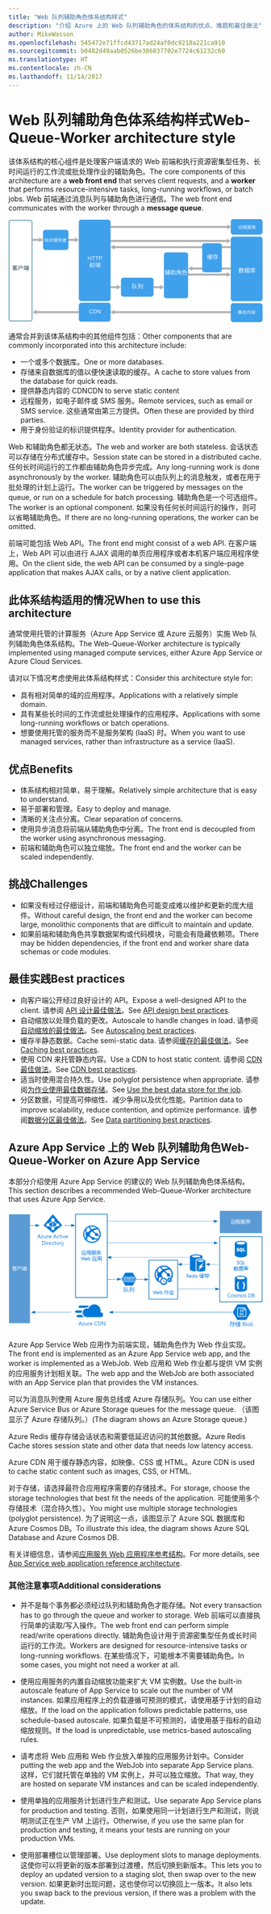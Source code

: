 ```yaml
---
title: "Web 队列辅助角色体系结构样式"
description: "介绍 Azure 上的 Web 队列辅助角色的体系结构的优点、难题和最佳做法"
author: MikeWasson
ms.openlocfilehash: 545472e71ffcd43717ad24af0dc9218a221ca910
ms.sourcegitcommit: b0482d49aab0526be386837702e7724c61232c60
ms.translationtype: HT
ms.contentlocale: zh-CN
ms.lasthandoff: 11/14/2017
---
```

# <a name="web-queue-worker-architecture-style"></a><span data-ttu-id="da0eb-103">Web 队列辅助角色体系结构样式</span><span class="sxs-lookup"><span data-stu-id="da0eb-103">Web-Queue-Worker architecture style</span></span>

<span data-ttu-id="da0eb-104">该体系结构的核心组件是处理客户端请求的 Web 前端和执行资源密集型任务、长时间运行的工作流或批处理作业的辅助角色。</span><span class="sxs-lookup"><span data-stu-id="da0eb-104">The core components of this architecture are a **web front end** that serves client requests, and a **worker** that performs resource-intensive tasks, long-running workflows, or batch jobs.</span></span>  <span data-ttu-id="da0eb-105">Web 前端通过消息队列与辅助角色进行通信。</span><span class="sxs-lookup"><span data-stu-id="da0eb-105">The web front end communicates with the worker through a **message queue**.</span></span>  

![](./images/web-queue-worker-logical.svg)

<span data-ttu-id="da0eb-106">通常合并到该体系结构中的其他组件包括：</span><span class="sxs-lookup"><span data-stu-id="da0eb-106">Other components that are commonly incorporated into this architecture include:</span></span>

- <span data-ttu-id="da0eb-107">一个或多个数据库。</span><span class="sxs-lookup"><span data-stu-id="da0eb-107">One or more databases.</span></span> 
- <span data-ttu-id="da0eb-108">存储来自数据库的值以便快速读取的缓存。</span><span class="sxs-lookup"><span data-stu-id="da0eb-108">A cache to store values from the database for quick reads.</span></span>
- <span data-ttu-id="da0eb-109">提供静态内容的 CDN</span><span class="sxs-lookup"><span data-stu-id="da0eb-109">CDN to serve static content</span></span>
- <span data-ttu-id="da0eb-110">远程服务，如电子邮件或 SMS 服务。</span><span class="sxs-lookup"><span data-stu-id="da0eb-110">Remote services, such as email or SMS service.</span></span> <span data-ttu-id="da0eb-111">这些通常由第三方提供。</span><span class="sxs-lookup"><span data-stu-id="da0eb-111">Often these are provided by third parties.</span></span>
- <span data-ttu-id="da0eb-112">用于身份验证的标识提供程序。</span><span class="sxs-lookup"><span data-stu-id="da0eb-112">Identity provider for authentication.</span></span>

<span data-ttu-id="da0eb-113">Web 和辅助角色都无状态。</span><span class="sxs-lookup"><span data-stu-id="da0eb-113">The web and worker are both stateless.</span></span> <span data-ttu-id="da0eb-114">会话状态可以存储在分布式缓存中。</span><span class="sxs-lookup"><span data-stu-id="da0eb-114">Session state can be stored in a distributed cache.</span></span> <span data-ttu-id="da0eb-115">任何长时间运行的工作都由辅助角色异步完成。</span><span class="sxs-lookup"><span data-stu-id="da0eb-115">Any long-running work is done asynchronously by the worker.</span></span> <span data-ttu-id="da0eb-116">辅助角色可以由队列上的消息触发，或者在用于批处理的计划上运行。</span><span class="sxs-lookup"><span data-stu-id="da0eb-116">The worker can be triggered by messages on the queue, or run on a schedule for batch processing.</span></span> <span data-ttu-id="da0eb-117">辅助角色是一个可选组件。</span><span class="sxs-lookup"><span data-stu-id="da0eb-117">The worker is an optional component.</span></span> <span data-ttu-id="da0eb-118">如果没有任何长时间运行的操作，则可以省略辅助角色。</span><span class="sxs-lookup"><span data-stu-id="da0eb-118">If there are no long-running operations, the worker can be omitted.</span></span>  

<span data-ttu-id="da0eb-119">前端可能包括 Web API。</span><span class="sxs-lookup"><span data-stu-id="da0eb-119">The front end might consist of a web API.</span></span> <span data-ttu-id="da0eb-120">在客户端上，Web API 可以由进行 AJAX 调用的单页应用程序或者本机客户端应用程序使用。</span><span class="sxs-lookup"><span data-stu-id="da0eb-120">On the client side, the web API can be consumed by a single-page application that makes AJAX calls, or by a native client application.</span></span>

## <a name="when-to-use-this-architecture"></a><span data-ttu-id="da0eb-121">此体系结构适用的情况</span><span class="sxs-lookup"><span data-stu-id="da0eb-121">When to use this architecture</span></span>

<span data-ttu-id="da0eb-122">通常使用托管的计算服务（Azure App Service 或 Azure 云服务）实施 Web 队列辅助角色体系结构。</span><span class="sxs-lookup"><span data-stu-id="da0eb-122">The Web-Queue-Worker architecture is typically implemented using managed compute services, either Azure App Service or Azure Cloud Services.</span></span> 

<span data-ttu-id="da0eb-123">请对以下情况考虑使用此体系结构样式：</span><span class="sxs-lookup"><span data-stu-id="da0eb-123">Consider this architecture style for:</span></span>

- <span data-ttu-id="da0eb-124">具有相对简单的域的应用程序。</span><span class="sxs-lookup"><span data-stu-id="da0eb-124">Applications with a relatively simple domain.</span></span>
- <span data-ttu-id="da0eb-125">具有某些长时间的工作流或批处理操作的应用程序。</span><span class="sxs-lookup"><span data-stu-id="da0eb-125">Applications with some long-running workflows or batch operations.</span></span>
- <span data-ttu-id="da0eb-126">想要使用托管的服务而不是服务架构 (IaaS) 时。</span><span class="sxs-lookup"><span data-stu-id="da0eb-126">When you want to use managed services, rather than infrastructure as a service (IaaS).</span></span>

## <a name="benefits"></a><span data-ttu-id="da0eb-127">优点</span><span class="sxs-lookup"><span data-stu-id="da0eb-127">Benefits</span></span>

- <span data-ttu-id="da0eb-128">体系结构相对简单，易于理解。</span><span class="sxs-lookup"><span data-stu-id="da0eb-128">Relatively simple architecture that is easy to understand.</span></span>
- <span data-ttu-id="da0eb-129">易于部署和管理。</span><span class="sxs-lookup"><span data-stu-id="da0eb-129">Easy to deploy and manage.</span></span>
- <span data-ttu-id="da0eb-130">清晰的关注点分离。</span><span class="sxs-lookup"><span data-stu-id="da0eb-130">Clear separation of concerns.</span></span>
- <span data-ttu-id="da0eb-131">使用异步消息将前端从辅助角色中分离。</span><span class="sxs-lookup"><span data-stu-id="da0eb-131">The front end is decoupled from the worker using asynchronous messaging.</span></span>
- <span data-ttu-id="da0eb-132">前端和辅助角色可以独立缩放。</span><span class="sxs-lookup"><span data-stu-id="da0eb-132">The front end and the worker can be scaled independently.</span></span>

## <a name="challenges"></a><span data-ttu-id="da0eb-133">挑战</span><span class="sxs-lookup"><span data-stu-id="da0eb-133">Challenges</span></span>

- <span data-ttu-id="da0eb-134">如果没有经过仔细设计，前端和辅助角色可能变成难以维护和更新的庞大组件。</span><span class="sxs-lookup"><span data-stu-id="da0eb-134">Without careful design, the front end and the worker can become large, monolithic components that are difficult to maintain and update.</span></span>
- <span data-ttu-id="da0eb-135">如果前端和辅助角色共享数据架构或代码模块，可能会有隐藏依赖项。</span><span class="sxs-lookup"><span data-stu-id="da0eb-135">There may be hidden dependencies, if the front end and worker share data schemas or code modules.</span></span> 

## <a name="best-practices"></a><span data-ttu-id="da0eb-136">最佳实践</span><span class="sxs-lookup"><span data-stu-id="da0eb-136">Best practices</span></span>

- <span data-ttu-id="da0eb-137">向客户端公开经过良好设计的 API。</span><span class="sxs-lookup"><span data-stu-id="da0eb-137">Expose a well-designed API to the client.</span></span> <span data-ttu-id="da0eb-138">请参阅 [API 设计最佳做法][api-design]。</span><span class="sxs-lookup"><span data-stu-id="da0eb-138">See [API design best practices][api-design].</span></span>
- <span data-ttu-id="da0eb-139">自动缩放以处理负载的更改。</span><span class="sxs-lookup"><span data-stu-id="da0eb-139">Autoscale to handle changes in load.</span></span> <span data-ttu-id="da0eb-140">请参阅[自动缩放的最佳做法][autoscaling]。</span><span class="sxs-lookup"><span data-stu-id="da0eb-140">See [Autoscaling best practices][autoscaling].</span></span>
- <span data-ttu-id="da0eb-141">缓存半静态数据。</span><span class="sxs-lookup"><span data-stu-id="da0eb-141">Cache semi-static data.</span></span> <span data-ttu-id="da0eb-142">请参阅[缓存的最佳做法][caching]。</span><span class="sxs-lookup"><span data-stu-id="da0eb-142">See [Caching best practices][caching].</span></span>
- <span data-ttu-id="da0eb-143">使用 CDN 来托管静态内容。</span><span class="sxs-lookup"><span data-stu-id="da0eb-143">Use a CDN to host static content.</span></span> <span data-ttu-id="da0eb-144">请参阅 [CDN 最佳做法][cdn]。</span><span class="sxs-lookup"><span data-stu-id="da0eb-144">See [CDN best practices][cdn].</span></span>
- <span data-ttu-id="da0eb-145">适当时使用混合持久性。</span><span class="sxs-lookup"><span data-stu-id="da0eb-145">Use polyglot persistence when appropriate.</span></span> <span data-ttu-id="da0eb-146">请参阅[为作业使用最佳数据存储][polyglot]。</span><span class="sxs-lookup"><span data-stu-id="da0eb-146">See [Use the best data store for the job][polyglot].</span></span>
- <span data-ttu-id="da0eb-147">分区数据，可提高可伸缩性、减少争用以及优化性能。</span><span class="sxs-lookup"><span data-stu-id="da0eb-147">Partition data to improve scalability, reduce contention, and optimize performance.</span></span> <span data-ttu-id="da0eb-148">请参阅[数据分区最佳做法][data-partition]。</span><span class="sxs-lookup"><span data-stu-id="da0eb-148">See [Data partitioning best practices][data-partition].</span></span>


## <a name="web-queue-worker-on-azure-app-service"></a><span data-ttu-id="da0eb-149">Azure App Service 上的 Web 队列辅助角色</span><span class="sxs-lookup"><span data-stu-id="da0eb-149">Web-Queue-Worker on Azure App Service</span></span>

<span data-ttu-id="da0eb-150">本部分介绍使用 Azure App Service 的建议的 Web 队列辅助角色体系结构。</span><span class="sxs-lookup"><span data-stu-id="da0eb-150">This section describes a recommended Web-Queue-Worker architecture that uses Azure App Service.</span></span> 

![](./images/web-queue-worker-physical.png)

<span data-ttu-id="da0eb-151">Azure App Service Web 应用作为前端实现，辅助角色作为 Web 作业实现。</span><span class="sxs-lookup"><span data-stu-id="da0eb-151">The front end is implemented as an Azure App Service web app, and the worker is implemented as a WebJob.</span></span> <span data-ttu-id="da0eb-152">Web 应用和 Web 作业都与提供 VM 实例的应用服务计划相关联。</span><span class="sxs-lookup"><span data-stu-id="da0eb-152">The web app and the WebJob are both associated with an App Service plan that provides the VM instances.</span></span> 

<span data-ttu-id="da0eb-153">可以为消息队列使用 Azure 服务总线或 Azure 存储队列。</span><span class="sxs-lookup"><span data-stu-id="da0eb-153">You can use either Azure Service Bus or Azure Storage queues for the message queue.</span></span> <span data-ttu-id="da0eb-154">（该图显示了 Azure 存储队列。）</span><span class="sxs-lookup"><span data-stu-id="da0eb-154">(The diagram shows an Azure Storage queue.)</span></span>

<span data-ttu-id="da0eb-155">Azure Redis 缓存存储会话状态和需要低延迟访问的其他数据。</span><span class="sxs-lookup"><span data-stu-id="da0eb-155">Azure Redis Cache stores session state and other data that needs low latency access.</span></span>

<span data-ttu-id="da0eb-156">Azure CDN 用于缓存静态内容，如映像、CSS 或 HTML。</span><span class="sxs-lookup"><span data-stu-id="da0eb-156">Azure CDN is used to cache static content such as images, CSS, or HTML.</span></span>

<span data-ttu-id="da0eb-157">对于存储，请选择最符合应用程序需要的存储技术。</span><span class="sxs-lookup"><span data-stu-id="da0eb-157">For storage, choose the storage technologies that best fit the needs of the application.</span></span> <span data-ttu-id="da0eb-158">可能使用多个存储技术（混合持久性）。</span><span class="sxs-lookup"><span data-stu-id="da0eb-158">You might use multiple storage technologies (polyglot persistence).</span></span> <span data-ttu-id="da0eb-159">为了说明这一点，该图显示了 Azure SQL 数据库和 Azure Cosmos DB。</span><span class="sxs-lookup"><span data-stu-id="da0eb-159">To illustrate this idea, the diagram shows Azure SQL Database and Azure Cosmos DB.</span></span>  

<span data-ttu-id="da0eb-160">有关详细信息，请参阅[应用服务 Web 应用程序参考结构][scalable-web-app]。</span><span class="sxs-lookup"><span data-stu-id="da0eb-160">For more details, see [App Service web application reference architecture][scalable-web-app].</span></span>

### <a name="additional-considerations"></a><span data-ttu-id="da0eb-161">其他注意事项</span><span class="sxs-lookup"><span data-stu-id="da0eb-161">Additional considerations</span></span>

- <span data-ttu-id="da0eb-162">并不是每个事务都必须经过队列和辅助角色才能存储。</span><span class="sxs-lookup"><span data-stu-id="da0eb-162">Not every transaction has to go through the queue and worker to storage.</span></span> <span data-ttu-id="da0eb-163">Web 前端可以直接执行简单的读取/写入操作。</span><span class="sxs-lookup"><span data-stu-id="da0eb-163">The web front end can perform simple read/write operations directly.</span></span> <span data-ttu-id="da0eb-164">辅助角色设计用于资源密集型任务或长时间运行的工作流。</span><span class="sxs-lookup"><span data-stu-id="da0eb-164">Workers are designed for resource-intensive tasks or long-running workflows.</span></span> <span data-ttu-id="da0eb-165">在某些情况下，可能根本不需要辅助角色。</span><span class="sxs-lookup"><span data-stu-id="da0eb-165">In some cases, you might not need a worker at all.</span></span>

- <span data-ttu-id="da0eb-166">使用应用服务的内置自动缩放功能来扩大 VM 实例数。</span><span class="sxs-lookup"><span data-stu-id="da0eb-166">Use the built-in autoscale feature of App Service to scale out the number of VM instances.</span></span> <span data-ttu-id="da0eb-167">如果应用程序上的负载遵循可预测的模式，请使用基于计划的自动缩放。</span><span class="sxs-lookup"><span data-stu-id="da0eb-167">If the load on the application follows predictable patterns, use schedule-based autoscale.</span></span> <span data-ttu-id="da0eb-168">如果负载是不可预测的，请使用基于指标的自动缩放规则。</span><span class="sxs-lookup"><span data-stu-id="da0eb-168">If the load is unpredictable, use metrics-based autoscaling rules.</span></span>      

- <span data-ttu-id="da0eb-169">请考虑将 Web 应用和 Web 作业放入单独的应用服务计划中。</span><span class="sxs-lookup"><span data-stu-id="da0eb-169">Consider putting the web app and the WebJob into separate App Service plans.</span></span> <span data-ttu-id="da0eb-170">这样，它们就托管在单独的 VM 实例上，并可以独立缩放。</span><span class="sxs-lookup"><span data-stu-id="da0eb-170">That way, they are hosted on separate VM instances and can be scaled independently.</span></span> 

- <span data-ttu-id="da0eb-171">使用单独的应用服务计划进行生产和测试。</span><span class="sxs-lookup"><span data-stu-id="da0eb-171">Use separate App Service plans for production and testing.</span></span> <span data-ttu-id="da0eb-172">否则，如果使用同一计划进行生产和测试，则说明测试正在生产 VM 上运行。</span><span class="sxs-lookup"><span data-stu-id="da0eb-172">Otherwise, if you use the same plan for production and testing, it means your tests are running on your production VMs.</span></span>

- <span data-ttu-id="da0eb-173">使用部署槽位以管理部署。</span><span class="sxs-lookup"><span data-stu-id="da0eb-173">Use deployment slots to manage deployments.</span></span> <span data-ttu-id="da0eb-174">这使你可以将更新的版本部署到过渡槽，然后切换到新版本。</span><span class="sxs-lookup"><span data-stu-id="da0eb-174">This lets you to deploy an updated version to a staging slot, then swap over to the new version.</span></span> <span data-ttu-id="da0eb-175">如果更新时出现问题，这也使你可以切换回上一版本。</span><span class="sxs-lookup"><span data-stu-id="da0eb-175">It also lets you swap back to the previous version, if there was a problem with the update.</span></span>

<!-- links -->

[api-design]: ../../best-practices/api-design.md
[autoscaling]: ../../best-practices/auto-scaling.md
[caching]: ../../best-practices/caching.md
[cdn]: ../../best-practices/cdn.md
[data-partition]: ../../best-practices/data-partitioning.md
[polyglot]: ../design-principles/use-the-best-data-store.md
[scalable-web-app]: ../../reference-architectures/app-service-web-app/scalable-web-app.md